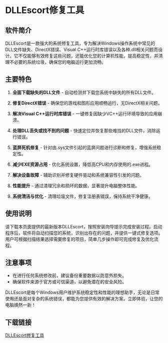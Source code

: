 # DLLEscort修复工具

## 软件简介

DLLEscort是一款强大的系统修复工具，专为解决Windows操作系统中常见的DLL文件缺失、DirectX错误、Visual C++运行时库错误以及各种.dll相关问题而设计。它不仅能够有效修复这些问题，还能优化您的计算机性能，提高稳定性，并清理不必要的系统垃圾，确保您的电脑运行更加流畅。

## 主要特色

1. **全面下载缺失的DLL文件** - 自动检测并下载您系统中缺失的所有DLL文件。
   
2. **修复DirectX错误** - 确保您的游戏和图形应用顺畅运行，无DirectX相关问题。
   
3. **解决Visual C++运行时库错误** - 一键修复因缺少VC++运行环境导致的应用崩溃。
   
4. **处理DLL丢失或找不到的问题** - 快速定位并恢复那些难找的DLL文件，消除运行错误。
   
5. **蓝屏死机修复** - 针对由.sys文件引起的蓝屏问题进行诊断和修复，增强系统稳定性。
   
6. **减少EXE资源占用** - 优化系统设置，降低高CPU和内存使用的.exe进程。
   
7. **解决设备故障** - 辅助识别并修复硬件驱动和系统兼容性引发的问题。
   
8. **性能提升** - 通过清理冗余和损坏的数据，显著提升电脑整体性能。
   
9. **系统清洁与优化** - 清理垃圾文件，修复注册表错误，保持系统干净健康。

## 使用说明

请下载本页面提供的最新版本DLLEscort，按照安装向导提示完成安装过程。启动程序后，软件将自动扫描您的系统，识别出存在的问题，并提供一键式修复选项。用户可根据扫描结果选择需要修复的项目，简单几步操作即可完成修复及优化流程。

## 注意事项

- 在进行任何系统修改前，建议备份重要数据以防意外损失。
- 确保软件来源于官方或可信渠道，以避免潜在的安全风险。

DLLEscort是每个Windows用户维护系统稳定性和性能的理想助手，无论是日常使用还是面对复杂的系统错误，都能为您提供有效的解决方案。立即体验，让您的电脑焕然一新！

## 下载链接

[DLLEscort修复工具](https://pan.quark.cn/s/22b69677b2d6)